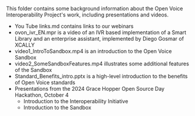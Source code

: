 This folder contains some background information about the Open Voice Interoperability Project's work, including presentations and videos.

- You Tube links.md contains links to our webinars
- ovon_ivr_EN.mpr is a video of an IVR based implementation of a Smart Library and an enterprise assistant, implemented by Diego Gosmar of XCALLY
- video1_IntroToSandbox.mp4 is an introduction to the Open Voice Sandbox
- video2_SomeSandboxFeatures.mp4 illustrates some additional features of the Sandbox
- Standard_Benefits_intro.pptx is a high-level introduction to the benefits of Open Voice standards
- Presentations from the 2024 Grace Hopper Open Source Day Hackathon, October 4
  -   Introduction to the Interoperability Initiative
  -   Introduction to the Sandbox
